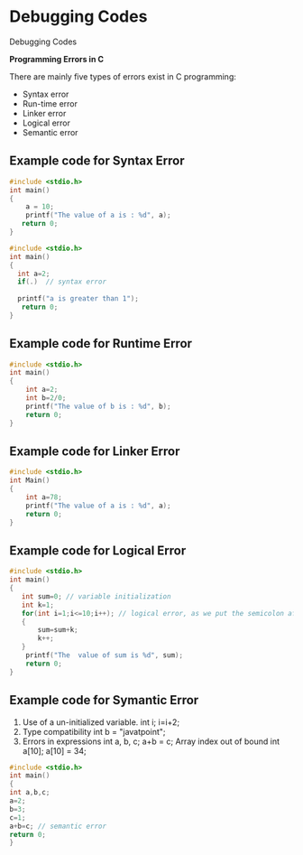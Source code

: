 # Debugging Codes
 Debugging Codes
 
 **Programming Errors in C**
 
There are mainly five types of errors exist in C programming:

- Syntax error
- Run-time error
- Linker error
- Logical error
- Semantic error
 
## Example code for Syntax Error

```C
#include <stdio.h>  
int main()  
{  
    a = 10;  
    printf("The value of a is : %d", a);  
   return 0;  
}  
```

```C
#include <stdio.h>  
int main()  
{  
  int a=2;  
  if(.)  // syntax error  
  
  printf("a is greater than 1");  
   return 0;  
}  
```

## Example code for Runtime Error

```C
#include <stdio.h>  
int main()  
{  
    int a=2;  
    int b=2/0;  
    printf("The value of b is : %d", b);  
    return 0;  
}  
```

## Example code for Linker Error

```C
#include <stdio.h>  
int Main()  
{  
    int a=78;  
    printf("The value of a is : %d", a);  
    return 0;  
}  
```

## Example code for Logical Error

```C
#include <stdio.h>  
int main()  
{  
   int sum=0; // variable initialization  
   int k=1;  
   for(int i=1;i<=10;i++); // logical error, as we put the semicolon after loop  
   {  
       sum=sum+k;  
       k++;  
   }  
    printf("The  value of sum is %d", sum);  
    return 0;  
}  
```

## Example code for Symantic Error

1.  Use of a un-initialized variable.
       int i;
       i=i+2;
2.  Type compatibility
        int b = "javatpoint";
3.  Errors in expressions
int a, b, c;
a+b = c;
Array index out of bound
int a[10];
a[10] = 34;

```C
#include <stdio.h>  
int main()  
{  
int a,b,c;  
a=2;  
b=3;  
c=1;  
a+b=c; // semantic error  
return 0;  
}  
```